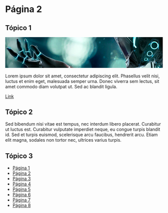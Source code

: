 # Página 2

## Tópico 1

![Image](images/example.png)

Lorem ipsum dolor sit amet, consectetur adipiscing elit. Phasellus velit nisi, luctus et enim eget, malesuada semper urna. Donec viverra sem lectus, sit amet commodo diam volutpat ut. Sed ac blandit ligula. 

[Link](https://github.com/ricardopedias/markhelp)

## Tópico 2

Sed bibendum nisi vitae est tempus, nec interdum libero placerat. Curabitur ut luctus est. Curabitur vulputate imperdiet neque, eu congue turpis blandit id. Sed et turpis euismod, scelerisque arcu faucibus, hendrerit arcu. Etiam elit magna, sodales non tortor nec, ultrices varius turpis.

## Tópico 3

-   [Página 1](01_page_one.md)
-   [Página 2](02-page-two.md)
-   [Página 3](01_O_Básico/01-page-three.md)
-   [Página 4](01_O_Básico/02-page-four.md)
-   [Página 5](02-Avançado/01-page-five.md)
-   [Página 6](02-Avançado/02-page-six.md)
-   [Página 7](02-Avançado/03_Subfolder/page-seven.md)
-   [Página 8](02-Avançado/03_Subfolder/page-eight.md)
